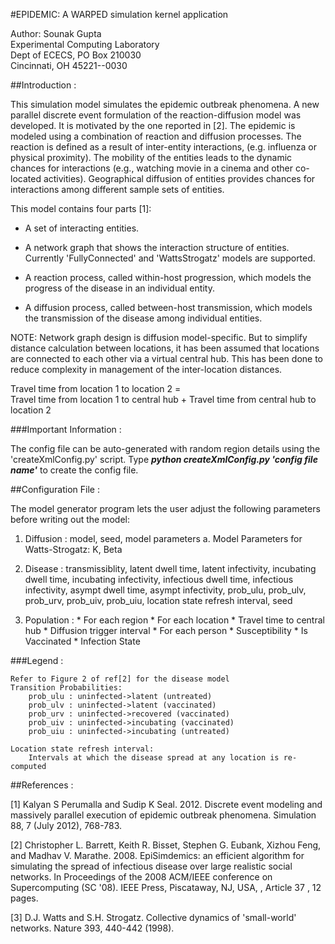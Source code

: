 #EPIDEMIC: A WARPED simulation kernel application

Author: Sounak Gupta <br>
Experimental Computing Laboratory <br>
Dept of ECECS, PO Box 210030 <br>
Cincinnati, OH  45221--0030 <br>

##Introduction :

This simulation model simulates the epidemic outbreak phenomena. A new 
parallel discrete event formulation of the reaction-diffusion model was 
developed.  It is motivated by the one reported in [2]. The epidemic is 
modeled using a combination of reaction  and diffusion  processes.  The 
reaction  is defined as  a result of  inter-entity  interactions, (e.g. 
influenza or physical proximity). The mobility of the entities leads to 
the  dynamic chances for interactions (e.g., watching movie in a cinema 
and  other co-located  activities). Geographical diffusion  of entities 
provides  chances for  interactions  among  different  sample  sets  of 
entities.

This model contains four parts [1]:

+ A set of interacting entities.

+ A network graph that shows the interaction structure of entities. 
  Currently 'FullyConnected' and 'WattsStrogatz' models are supported.

+ A reaction process, called within-host progression, which models the 
  progress of the disease in an individual entity.

+ A diffusion process, called between-host transmission, which models 
  the transmission of the disease among individual entities.

NOTE: Network graph design is diffusion model-specific. But to simplify 
distance  calculation  between  locations,  it  has  been  assumed that 
locations are  connected to each  other via a virtual central hub. This 
has been done to reduce  complexity in management of the inter-location 
distances.

Travel time from location 1 to location 2 = <br>
                     Travel time from location 1 to central hub + 
                     Travel time from central hub to location 2
<br>

###Important Information :

The  config  file can  be auto-generated  with  random  region  details 
using the 'createXmlConfig.py'  script. Type ***python createXmlConfig.py 
'config file name'*** to create the config file.


##Configuration File :

The model generator program lets the user adjust the following parameters
before writing out the model:

1. Diffusion  : model, seed, model parameters
    a. Model Parameters for Watts-Strogatz: K, Beta

2. Disease    : transmissiblity, latent dwell time, latent infectivity, 
                incubating dwell time, incubating infectivity, 
                infectious dwell time, infectious infectivity, 
                asympt dwell time, asympt infectivity, 
                prob_ulu, prob_ulv, prob_urv, prob_uiv, prob_uiu, 
                location state refresh interval, seed

3. Population : * For each region
                    * For each location 
                        * Travel time to central hub
                        * Diffusion trigger interval
                        * For each person
                            * Susceptibility
                            * Is Vaccinated
                            * Infection State

###Legend :

	Refer to Figure 2 of ref[2] for the disease model
	Transition Probabilities:
		prob_ulu : uninfected->latent (untreated)
		prob_ulv : uninfected->latent (vaccinated)
		prob_urv : uninfected->recovered (vaccinated)
		prob_uiv : uninfected->incubating (vaccinated)
		prob_uiu : uninfected->incubating (untreated)

	Location state refresh interval:
		Intervals at which the disease spread at any location is re-computed


##References :

[1] Kalyan S Perumalla and Sudip K Seal. 2012. Discrete event modeling 
and massively parallel execution of epidemic outbreak phenomena. 
Simulation 88, 7 (July 2012), 768-783.

[2] Christopher L. Barrett, Keith R. Bisset, Stephen G. Eubank, Xizhou Feng, 
and Madhav V. Marathe. 2008. EpiSimdemics: an efficient algorithm for 
simulating the spread of infectious disease over large realistic social networks. 
In Proceedings of the 2008 ACM/IEEE conference on Supercomputing (SC '08). 
IEEE Press, Piscataway, NJ, USA, , Article 37 , 12 pages.

[3] D.J. Watts and S.H. Strogatz. Collective dynamics of 'small-world' networks. 
Nature 393, 440-442 (1998).


